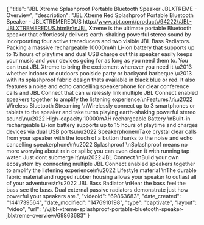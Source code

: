 {
    "title": "JBL Xtreme Splashproof Portable Bluetooth Speaker JBLXTREME - Overview",
    "description": "JBL Xtreme Red Splashproof Portable Bluetooth Speaker - JBLXTREMEREDUS http:\/\/www.abt.com\/product\/94222\/JBL-JBLXTREMEREDUS.html\n\nJBL Xtreme is the ultimate portable Bluetooth speaker that effortlessly delivers earth-shaking powerful stereo sound by incorporating four active transducers and two visible JBL Bass Radiators. Packing a massive rechargeable 10000mAh Li-ion battery that supports up to 15 hours of playtime and dual USB charge out this speaker easily keeps your music and your devices going for as long as you need them to. You can trust JBL Xtreme to bring the excitement wherever you need it \u2013 whether indoors or outdoors poolside party or backyard barbeque \u2013 with its splashproof fabric design thats available in black blue or red. It also features a noise and echo cancelling speakerphone for clear conference calls and JBL Connect that can wirelessly link multiple JBL Connect enabled speakers together to amplify the listening experience.\nFeatures:\n\u2022 Wireless Bluetooth Streaming \nWirelessly connect up to 3 smartphones or tablets to the speaker and take turns playing earth-shaking powerful stereo sound\n\u2022 High-capacity 10000mAH rechargeable Battery \nBuilt-in rechargeable Li-ion battery supports up to 15 hours of playtime and charges devices via dual USB ports\n\u2022 Speakerphone\nTake crystal clear calls from your speaker with the touch of a button thanks to the noise and echo cancelling speakerphone\n\u2022 Splashproof \nSplashproof means no more worrying about rain or spills; you can even clean it with running tap water. Just dont submerge it\n\u2022 JBL Connect \nBuild your own ecosystem by connecting multiple JBL Connect enabled speakers together to amplify the listening experience\n\u2022 Lifestyle material \nThe durable fabric material and rugged rubber housing allows your speaker to outlast all of your adventures\n\u2022 JBL Bass Radiator \nHear the bass feel the bass see the bass. Dual external passive radiators demonstrate just how powerful your speakers are.",
    "videoid": "69863683",
    "date_created": "1441739564",
    "date_modified": "1476910198",
    "type": "captivate",
    "layout": "video",
    "url": "\/v\/jbl-xtreme-splashproof-portable-bluetooth-speaker-jblxtreme-overview\/69863683"
}